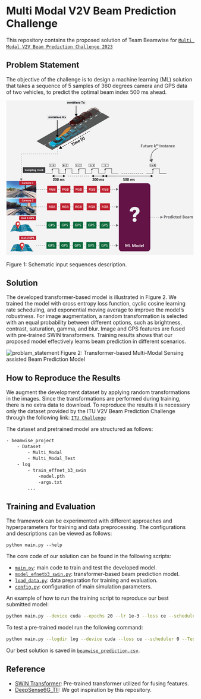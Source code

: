 # Multi Modal V2V Beam Prediction Challenge
This repository contains the proposed solution of Team Beamwise for [`Multi Modal V2V Beam Prediction Challenge 2023`](https://www.deepsense6g.net/beam_prediction_challenge_2023/)

## Problem Statement
The objective of the challenge is to design a machine learning (ML) solution that takes a sequence of 5 samples of 360 degrees camera and GPS data of two vehicles, to predict the optimal beam index 500 ms ahead. 

![problam_statement](./Documents/problem_statement.png)

Figure 1: Schematic input sequences description.

## Solution
The developed transformer-based model is illustrated in Figure 2. We trained the model with cross entropy loss function, cyclic cosine learning rate scheduling, and exponential moving
average to improve the model’s robustness. For image augmentation, a random transformation is selected with an equal probability between different options, such as brightness, contrast, saturation, gamma, and blur. Image and GPS features are fused with pre-trained SWIN transformers. Training results shows that our proposed model effectively learns beam prediction in different scenarios.

![problam_statement](./Documents/beamwise_model.png)
Figure 2: Transformer-based Multi-Modal Sensing assisted Beam Prediction Model


## How to Reproduce the Results
We augment the development dataset by applying random transformations in the images. Since the transformations are performed during training, there is no extra data to download.
To reproduce the results it is necessary only the dataset provided by the ITU V2V Beam Prediction Challenge through the following link: [`ITU Challenge`](https://challenge.aiforgood.itu.int/match/matchitem/90)

The dataset and pretrained model are structured as follows:
```
- beamwise_project
    - Dataset
        - Multi_Modal
        - Multi_Modal_Test
    - log
        - train_effnet_b3_swin
            -model.pth
            -args.txt
        ...
```

## Training and Evaluation
The framework can be experimented with different approaches and hyperparameters for training and data preprocessing. The configurations and descriptions can be viewed as follows:
```
python main.py --help
```
The core code of our solution can be found in the following scripts:

* [`main.py`](./train2_seq.py): main code to train and test the developed model.
* [`model_efnetb3_swin.py`](./model_efnetb3_swin.py): transformer-based beam prediction model.
* [`load_data.py`](./load_data.py): data preparation for training and evaluation.
* [`config.py`](./config.py): configuration of main simulation parameters.

An example of how to run the training script to reproduce our best submitted model: 
```sh
python main.py --device cuda --epochs 20 --lr 1e-3 --loss ce --scheduler 1 --Test 0 --augmentation 1 --batch_size 26 --id train_effnet_b3_swin
```
To test a pre-trained model run the following command:
```sh
python main.py --logdir log --device cuda --loss ce --scheduler 0 --Test 1 --augmentation 0 --batch_size 10 --id train_effnet_b3_swin
```
Our best solution is saved in [`beamwise_prediction.csv`](./beamwise_prediction.csv).

## Reference
* [SWIN Transformer](https://github.com/microsoft/Swin-Transformer): Pre-trained transformer utilized for fusing features.
* [DeepSense6G_TII](https://github.com/ITU-AI-ML-in-5G-Challenge/DeepSense6G_TII/tree/main): We got inspiration by this repository.
